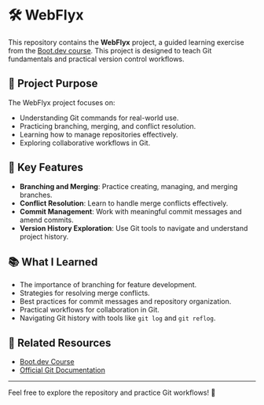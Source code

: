 # 🛠️ WebFlyx

This repository contains the **WebFlyx** project, a guided learning exercise from the [Boot.dev course](https://www.boot.dev/courses/learn-git). This project is designed to teach Git fundamentals and practical version control workflows.

## 🚀 Project Purpose

The WebFlyx project focuses on:

- Understanding Git commands for real-world use.
- Practicing branching, merging, and conflict resolution.
- Learning how to manage repositories effectively.
- Exploring collaborative workflows in Git.

## 🧰 Key Features

- **Branching and Merging**: Practice creating, managing, and merging branches.
- **Conflict Resolution**: Learn to handle merge conflicts effectively.
- **Commit Management**: Work with meaningful commit messages and amend commits.
- **Version History Exploration**: Use Git tools to navigate and understand project history.

## 📚 What I Learned

- The importance of branching for feature development.
- Strategies for resolving merge conflicts.
- Best practices for commit messages and repository organization.
- Practical workflows for collaboration in Git.
- Navigating Git history with tools like `git log` and `git reflog`.

## 🔗 Related Resources

- [Boot.dev Course](https://www.boot.dev/courses/learn-git)
- [Official Git Documentation](https://git-scm.com/doc)

---

Feel free to explore the repository and practice Git workflows! 🎉
